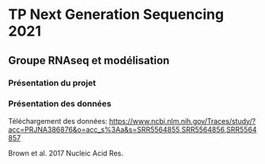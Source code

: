 # TP Next Generation Sequencing 2021
## Groupe RNAseq et modélisation

### Présentation du projet


### Présentation des données 

Téléchargement des données: https://www.ncbi.nlm.nih.gov/Traces/study/?acc=PRJNA386876&o=acc_s%3Aa&s=SRR5564855,SRR5564856,SRR5564857

Brown et al. 2017 Nucleic Acid Res. 

